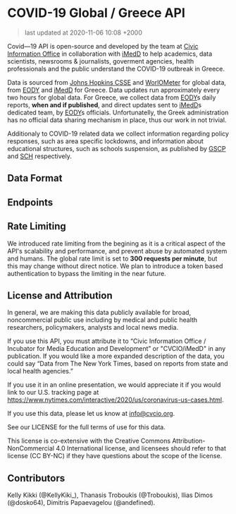 # COVID-19 Global / Greece API

> last updated at 2020-11-06 10:08 +2000

Covid&mdash;19 API is open-source and developed by the team at [Civic Information Office](https://cvcio.org/) in collaboration with [iMedD](https://imedd.org/) to help academics, data scientists, newsrooms & journalists, goverment agencies, health professionals and the public understand the COVID-19 outbreak in Greece.

Data is sourced from [Johns Hopkins CSSE]() and [WorlOMeter]() for global data, from [EODY]() and [iMedD](https://imedd.org/) for Greece. Data updates run approximately every two hours for global data. For Greece, we collect data from [EODY]()s daily reports, **when and if published**, and direct updates sent to [iMedD](https://imedd.org/)s dedicated team, by [EODY]()s officials. Unfortunatelly, the Greek administration has no official data sharing mechanism in place, thus our work in not trivial.

Additionaly to COVID-19 related data we collect information regarding policy responses, such as area specific lockdowns, and information about educational structures, such as schools suspension, as published by [GSCP](https://www.civilprotection.gr/) and [SCH](https://www.sch.gr/anastoli/web/) respectively.

## Data Format

## Endpoints

## Rate Limiting

We introduced rate limiting from the begining as it is a critical aspect of the API's scalability and performance, and prevent abuse by automated system and humans. The global rate limit is set to **300 requests per minute**, but this may change without direct notice. We plan to introduce a token based authentication to bypass the limiting in the near future.

## License and Attribution

In general, we are making this data publicly available for broad, noncommercial public use including by medical and public health researchers, policymakers, analysts and local news media.

If you use this API, you must attribute it to “Civic Information Office / Incubator for Media Education and Development” or "CVCIO/iMedD" in any publication. If you would like a more expanded description of the data, you could say “Data from The New York Times, based on reports from state and local health agencies.”

If you use it in an online presentation, we would appreciate it if you would link to our U.S. tracking page at https://www.nytimes.com/interactive/2020/us/coronavirus-us-cases.html.

If you use this data, please let us know at info@cvcio.org.

See our LICENSE for the full terms of use for this data.

This license is co-extensive with the Creative Commons Attribution-NonCommercial 4.0 International license, and licensees should refer to that license (CC BY-NC) if they have questions about the scope of the license.

## Contributors

Kelly Kikki (@KellyKiki_), Thanasis Troboukis (@Troboukis), Ilias Dimos (@dosko64), Dimitris Papaevagelou (@andefined).

